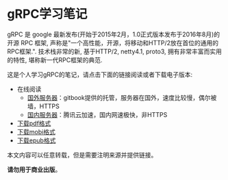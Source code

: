 # gRPC学习笔记

gRPC 是 google 最新发布(开始于2015年2月，1.0正式版本发布于2016年8月)的开源 RPC 框架, 声称是"一个高性能，开源，将移动和HTTP/2放在首位的通用的RPC框架.". 技术栈非常的新, 基于HTTP/2, netty4.1, proto3, 拥有非常丰富而实用的特性, 堪称新一代RPC框架的典范.

这是个人学习gRPC的笔记，请点击下面的链接阅读或者下载电子版本:

- 在线阅读
	- [国外服务器][gitbook]：gitbook提供的托管，服务器在国外，速度比较慢，偶尔被墙，HTTPS
	- [国内服务器][qcloud]：腾讯云加速，国内网速极快，非HTTPS
- [下载pdf格式][pdf]
- [下载mobi格式][mobi]
- [下载epub格式][epub]

本文内容可以任意转载，但是需要注明来源并提供链接。

**请勿用于商业出版**。

[gitbook]: https://skyao.gitbooks.io/learning-grpc/
[qcloud]: http://skyao.io/learning-grpc/
[pdf]: https://www.gitbook.com/download/pdf/book/skyao/learning-grpc
[mobi]: https://www.gitbook.com/download/mobi/book/skyao/learning-grpc
[epub]: https://www.gitbook.com/download/epub/book/skyao/learning-grpc



